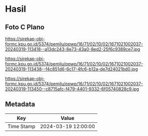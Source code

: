 # Hasil

## Foto C Plano

https://sirekap-obj-formc.kpu.go.id/5374/pemilu/ppwp/16/71/02/10/02/1671021002037-20240319-113418--a13dc243-8e73-43a0-8ed2-25f6c9389ce7.jpg

https://sirekap-obj-formc.kpu.go.id/5374/pemilu/ppwp/16/71/02/10/02/1671021002037-20240319-113438--f4c851d6-6c17-4fc6-b12a-de7d24021bd0.jpg

https://sirekap-obj-formc.kpu.go.id/5374/pemilu/ppwp/16/71/02/10/02/1671021002037-20240319-113450--c8715afc-f479-4401-9332-6f05740828c9.jpg


## Metadata

| Key        | Value               |
| ---------- | ------------------- |
| Time Stamp | 2024-03-19 12:00:00 |



